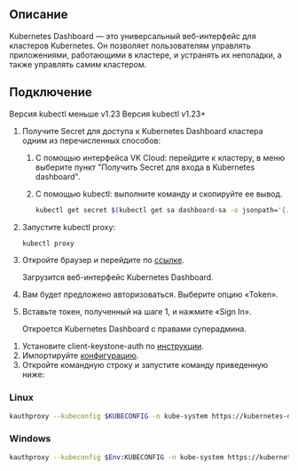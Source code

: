 ## Описание

Kubernetes Dashboard — это универсальный веб-интерфейс для кластеров Kubernetes. Он позволяет пользователям управлять приложениями, работающими в кластере, и устранять их неполадки, а также управлять самим кластером.

## Подключение

<tabs>
<tablist>
<tab>Версия kubectl меньше v1.23</tab>
<tab>Версия kubectl v1.23+</tab>
</tablist>
<tabpanel>

1. Получите Secret для доступа к Kubernetes Dashboard кластера одним из перечисленных способов:

    1. С помощью интерфейса VK Cloud: перейдите к кластеру, в меню выберите пункт "Получить Secret для входа в Kubernetes dashboard".
    1. С помощью kubectl: выполните команду и скопируйте ее вывод.

        ```bash
        kubectl get secret $(kubectl get sa dashboard-sa -o jsonpath='{.secrets[0].name}') -o jsonpath='{.data.token}' | base64 --decode
        ```

2.  Запустите kubectl proxy:

    ```bash
    kubectl proxy
    ```

3.  Откройте браузер и перейдите по [ссылке](http://localhost:8001/api/v1/namespaces/kube-system/services/https:kubernetes-dashboard:/proxy/).

    Загрузится веб-интерфейс Kubernetes Dashboard.

4.  Вам будет предложено авторизоваться. Выберите опцию «Token».
5.  Вставьте токен, полученный на шаге 1, и нажмите «Sign In».

    Откроется Kubernetes Dashboard с правами суперадмина.

</tabpanel>
<tabpanel>

1. Установите client-keystone-auth по [инструкции](../../k8s-clusters/client-keystone-auth/).
1. Импортируйте [конфигурацию](../connect-k8s/).
1. Откройте командную строку и запустите команду приведенную ниже:

### Linux

```bash
kauthproxy --kubeconfig $KUBECONFIG -n kube-system https://kubernetes-dashboard.svc
```

### Windows

```bash
kauthproxy --kubeconfig $Env:KUBECONFIG -n kube-system https://kubernetes-dashboard.svc
```

</tabpanel>
</tabs>
